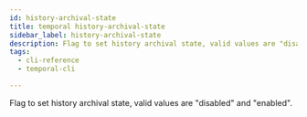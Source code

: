 ```yaml
---
id: history-archival-state
title: temporal history-archival-state
sidebar_label: history-archival-state
description: Flag to set history archival state, valid values are "disabled" and "enabled"
tags:
  - cli-reference
  - temporal-cli

---
```


Flag to set history archival state, valid values are "disabled" and "enabled".
